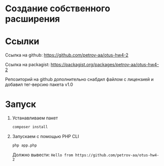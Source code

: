 Создание собственного расширения
================================

# Ссылки

Ссылка на github: https://github.com/petrov-aa/otus-hw4-2

Ссылка на packagist: https://packagist.org/packages/petrov-aa/otus-hw4-2

Репозиторий на github дополнительно снабдил файлом с лицензией и добавил тег-версию пакета v1.0

# Запуск

1. Устанавливаем пакет
    ```bash
    composer install
    ```

2. Запускаем с помощью PHP CLI

    ```bash
    php app.php
    ```

    Должно вывести: `Hello from https://github.com/petrov-aa/otus-hw4-2`
